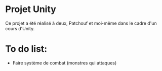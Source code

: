 # Projet Unity

Ce projet a été réalisé à deux, Patchouf et moi-même dans le cadre d'un cours d'Unity.

# To do list:

- Faire système de combat (monstres qui attaques)
